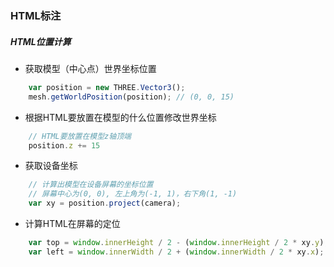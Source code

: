 ### HTML标注

##### HTML位置计算
- 获取模型（中心点）世界坐标位置
``` js
    var position = new THREE.Vector3();
    mesh.getWorldPosition(position); // (0, 0, 15)
```
- 根据HTML要放置在模型的什么位置修改世界坐标
``` js
    // HTML要放置在模型z轴顶端
    position.z += 15
```
- 获取设备坐标
``` js
    // 计算出模型在设备屏幕的坐标位置
    // 屏幕中心为(0, 0), 左上角为(-1, 1)，右下角(1, -1)
    var xy = position.project(camera);
```
- 计算HTML在屏幕的定位
``` js
    var top = window.innerHeight / 2 - (window.innerHeight / 2 * xy.y);
    var left = window.innerWidth / 2 + (window.innerWidth / 2 * xy.x);
```